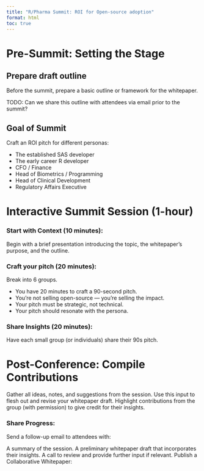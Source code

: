 ```yaml
---
title: "R/Pharma Summit: ROI for Open-source adoption"
format: html
toc: true
---
```


# Pre-Summit: Setting the Stage

## Prepare draft outline

Before the summit, prepare a basic outline or framework for the whitepaper. 

TODO: Can we share this outline with attendees via email prior to the summit? 

## Goal of Summit

Craft an ROI pitch for different personas:
- The established SAS developer
- The early career R developer
- CFO / Finance
- Head of Biometrics / Programming
- Head of Clinical Development
- Regulatory Affairs Executive 

# Interactive Summit Session (1-hour)

### Start with Context (10 minutes):

Begin with a brief presentation introducing the topic, the whitepaper’s purpose, and the outline.

### Craft your pitch (20 minutes):

Break into 6 groups. 
- You have 20 minutes to craft a 90-second pitch.  
- You’re not selling open-source — you’re selling the impact.
- Your pitch must be strategic, not technical.
- Your pitch should resonate with the persona. 


### Share Insights (20 minutes):

Have each small group (or individuals) share their 90s pitch. 

# Post-Conference: Compile Contributions

Gather all ideas, notes, and suggestions from the session. Use this input to flesh out and revise your whitepaper draft. Highlight contributions from the group (with permission) to give credit for their insights.

### Share Progress:

Send a follow-up email to attendees with:

A summary of the session.
A preliminary whitepaper draft that incorporates their insights.
A call to review and provide further input if relevant.
Publish a Collaborative Whitepaper:





